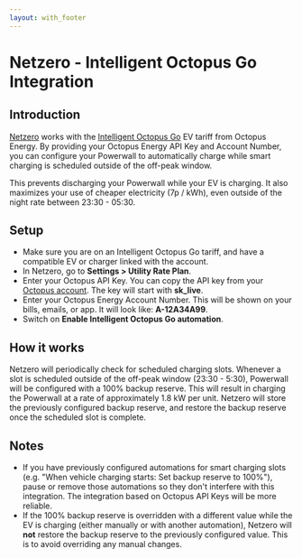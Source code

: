 ```yaml
---
layout: with_footer
---
```


# Netzero - Intelligent Octopus Go Integration

## Introduction
[Netzero](https://www.netzero.energy) works with the [Intelligent Octopus Go](https://octopus.energy/smart/intelligent-octopus-go/) EV tariff from
Octopus Energy. By providing your Octopus Energy API Key and Account Number, you can configure your Powerwall to automatically charge while smart
charging is scheduled outside of the off-peak window.

This prevents discharging your Powerwall while your EV is charging. It also maximizes your use of cheaper
electricity (7p / kWh), even outside of the night rate between 23:30 - 05:30.

## Setup

- Make sure you are on an Intelligent Octopus Go tariff, and have a compatible EV or charger linked with the account.
- In Netzero, go to **Settings > Utility Rate Plan**.
- Enter your Octopus API Key. You can copy the API key from your [Octopus account](https://octopus.energy/dashboard/new/accounts/personal-details/api-access). The key will start with **sk_live**.
- Enter your Octopus Energy Account Number. This will be shown on your bills, emails, or app. It will look like: **A-12A34A99**.
- Switch on **Enable Intelligent Octopus Go automation**.

## How it works

Netzero will periodically check for scheduled charging slots. Whenever a slot is scheduled outside
of the off-peak window (23:30 - 5:30), Powerwall will be configured with a 100% backup reserve. This
will result in charging the Powerwall at a rate of approximately 1.8 kW per unit. Netzero will store
the previously configured backup reserve, and restore the backup reserve once the scheduled slot is complete.

## Notes

- If you have previously configured automations for smart charging slots
  (e.g. "When vehicle charging starts: Set backup reserve to 100%"), pause or remove those automations
  so they don't interfere with this integration. The integration based on Octopus API Keys will be
  more reliable.
- If the 100% backup reserve is overridden with a different value while the EV is charging
  (either manually or with another automation), Netzero will **not** restore the backup reserve to
  the previously configured value. This is to avoid overriding any manual changes.
